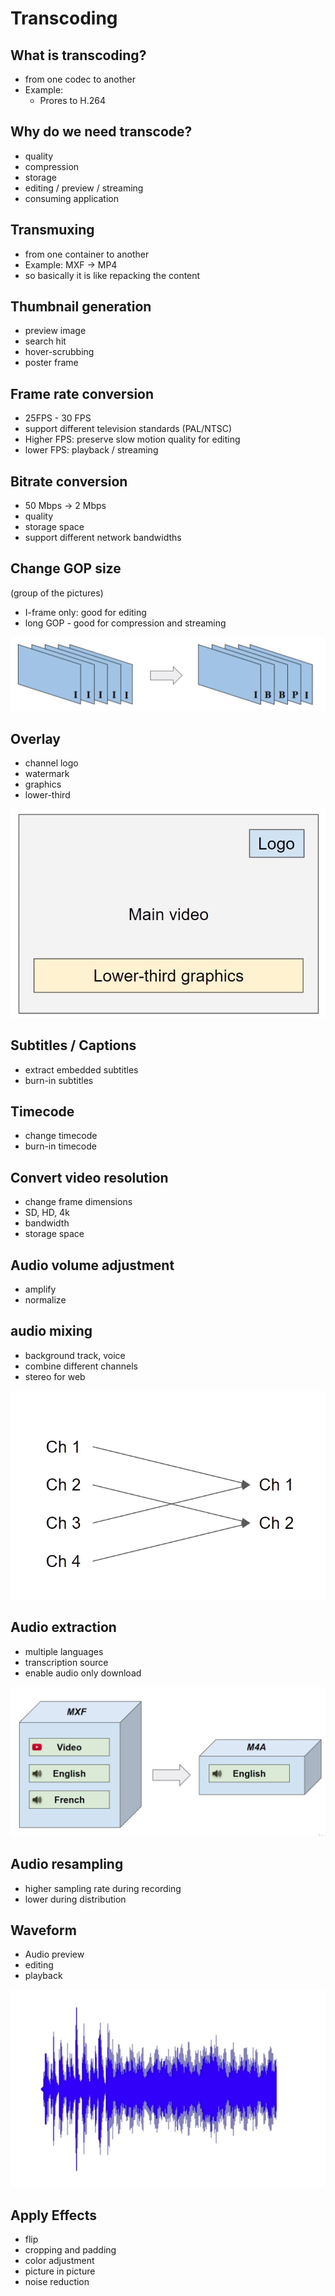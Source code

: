 # Transcoding

## What is transcoding?
- from one codec to another
- Example:
  - Prores to H.264

## Why do we need transcode?
- quality
- compression
- storage
- editing / preview / streaming
- consuming application


## Transmuxing
- from one container to another
- Example: MXF -> MP4
- so basically it is  like repacking the content


## Thumbnail generation
- preview image
- search hit
- hover-scrubbing
- poster frame


## Frame rate conversion
- 25FPS - 30 FPS
- support different television standards (PAL/NTSC)
- Higher FPS: preserve slow motion quality for editing
- lower FPS: playback / streaming

## Bitrate conversion
- 50 Mbps -> 2 Mbps
- quality
- storage space
- support different network bandwidths

## Change GOP size
(group of the pictures)
- I-frame only: good for editing
- long GOP - good for compression and streaming

![Alt text](image-11.png)

## Overlay
- channel logo
- watermark
- graphics
- lower-third

 ![Alt text](image-12.png)

## Subtitles / Captions
- extract embedded subtitles
- burn-in subtitles

## Timecode
- change timecode
- burn-in timecode

## Convert video resolution
- change frame dimensions
- SD, HD, 4k
- bandwidth
- storage space


## Audio volume adjustment
- amplify
- normalize


## audio mixing
- background track, voice
- combine different channels
- stereo for web

![Alt text](image-13.png)

## Audio extraction
- multiple languages
- transcription source
- enable audio only download

![Alt text](image-14.png)

## Audio resampling
- higher sampling rate during recording
- lower during distribution


## Waveform
- Audio preview
- editing
- playback

![Alt text](image-15.png)

## Apply Effects
- flip
- cropping and padding
- color adjustment
- picture in picture
- noise reduction